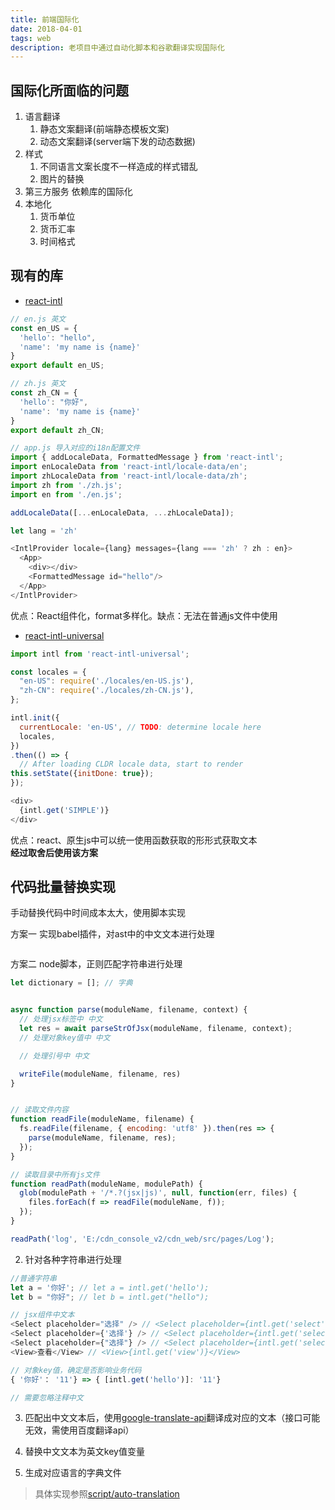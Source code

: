 ```yaml
---
title: 前端国际化
date: 2018-04-01
tags: web
description: 老项目中通过自动化脚本和谷歌翻译实现国际化
---
```


## 国际化所面临的问题

1. 语言翻译
   1. 静态文案翻译(前端静态模板文案)
   2. 动态文案翻译(server端下发的动态数据)
2. 样式
   1. 不同语言文案长度不一样造成的样式错乱
   2. 图片的替换
3. 第三方服务 依赖库的国际化
4. 本地化
   1. 货币单位
   2. 货币汇率
   3. 时间格式


## 现有的库
* [react-intl](https://github.com/yahoo/react-intl)
```js
// en.js 英文
const en_US = {
  'hello': "hello",
  'name': 'my name is {name}'
}
export default en_US;

// zh.js 英文
const zh_CN = {
  'hello': "你好",
  'name': 'my name is {name}'
}
export default zh_CN;

// app.js 导入对应的i18n配置文件
import { addLocaleData, FormattedMessage } from 'react-intl';
import enLocaleData from 'react-intl/locale-data/en';
import zhLocaleData from 'react-intl/locale-data/zh';
import zh from './zh.js';
import en from './en.js';

addLocaleData([...enLocaleData, ...zhLocaleData]);

let lang = 'zh'

<IntlProvider locale={lang} messages={lang === 'zh' ? zh : en}>
  <App>
    <div></div>
    <FormattedMessage id="hello"/>
  </App>
</IntlProvider>
```
优点：React组件化，format多样化。缺点：无法在普通js文件中使用

* [react-intl-universal](https://github.com/alibaba/react-intl-universal)
```js
import intl from 'react-intl-universal';

const locales = {
  "en-US": require('./locales/en-US.js'),
  "zh-CN": require('./locales/zh-CN.js'),
};

intl.init({
  currentLocale: 'en-US', // TODO: determine locale here
  locales,
})
.then(() => {
  // After loading CLDR locale data, start to render
this.setState({initDone: true});
});

<div>
  {intl.get('SIMPLE')}
</div>

```
优点：react、原生js中可以统一使用函数获取的形形式获取文本  
**经过取舍后使用该方案**


## 代码批量替换实现

手动替换代码中时间成本太大，使用脚本实现

方案一 实现babel插件，对ast中的中文文本进行处理
```js
```


方案二 node脚本，正则匹配字符串进行处理
```js
let dictionary = []; // 字典


async function parse(moduleName, filename, context) {
  // 处理jsx标签中 中文
  let res = await parseStrOfJsx(moduleName, filename, context);
  // 处理对象key值中 中文

  // 处理引号中 中文

  writeFile(moduleName, filename, res)
}


// 读取文件内容
function readFile(moduleName, filename) {
  fs.readFile(filename, { encoding: 'utf8' }).then(res => {
    parse(moduleName, filename, res);
  });
}

// 读取目录中所有js文件
function readPath(moduleName, modulePath) {
  glob(modulePath + '/*.?(jsx|js)', null, function(err, files) {
    files.forEach(f => readFile(moduleName, f));
  });
}

readPath('log', 'E:/cdn_console_v2/cdn_web/src/pages/Log');
```

2. 针对各种字符串进行处理
```javascript
//普通字符串
let a = '你好'; // let a = intl.get('hello');
let b = "你好"; // let b = intl.get("hello");

// jsx组件中文本
<Select placeholder="选择" /> // <Select placeholder={intl.get('select')} />
<Select placeholder={'选择'} /> // <Select placeholder={intl.get('select')} />
<Select placeholder={"选择"} /> // <Select placeholder={intl.get('select')} />
<View>查看</View> // <View>{intl.get('view')}</View>

// 对象key值，确定是否影响业务代码
{ '你好'： '11'} => { [intl.get('hello')]: '11'}

// 需要忽略注释中文

```

3. 匹配出中文文本后，使用[google-translate-api](https://github.com/matheuss/google-translate-api)翻译成对应的文本（接口可能无效，需使用百度翻译api）

4. 替换中文文本为英文key值变量

5. 生成对应语言的字典文件

> 具体实现参照[script/auto-translation](https://github.com/milolu/Blog/tree/master/scripts/auto-translation)